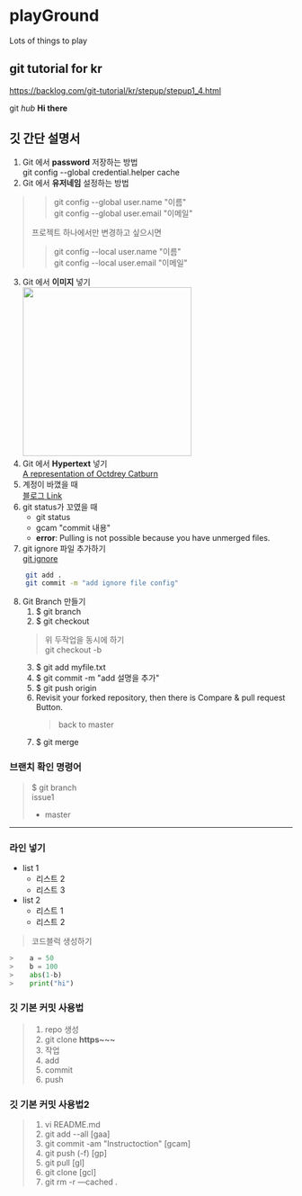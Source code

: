 # playGround
Lots of things to play

## git tutorial for kr
https://backlog.com/git-tutorial/kr/stepup/stepup1_4.html

git _hub_ **Hi there**

## 깃 간단 설명서
1. Git 에서 **password** 저장하는 방법  
git config --global credential.helper cache 
2. Git 에서 **유저네임** 설정하는 방법
>
>>git config --global user.name "이름"  
>>git config --global user.email "이메일"
>
>프로젝트 하나에서만 변경하고 싶으시면
>
>>git config --local user.name "이름"  
>>git config --local user.email "이메일"
>

3. Git 에서 **이미지** 넣기  
    <img src="http://octodex.github.com/images/octdrey-catburn.jpg" width="300">
4. Git 에서 **Hypertext** 넣기  
    [A representation of Octdrey Catburn](http://octodex.github.com/)
5. 계정이 바꼈을 때  
[블로그 Link](http://recoveryman.tistory.com/392)
6. git status가 꼬였을 때  
    * git status
    * gcam "commit 내용"
    - **error**: Pulling is not possible because you have unmerged files.
7. git ignore 파일 추가하기  
[git ignore](http://rapapa.net/?p=85)  
```bash
    git add .
    git commit -m "add ignore file config"
```
 8. Git Branch 만들기
    1. $ git branch <branchname>
    2. $ git checkout <branchname>
    >위 두작업을 동시에 하기    
    >git checkout -b <branch>  
    3. $ git add myfile.txt
    4. $ git commit -m "add 설명을 추가"
    5. $ git push origin <branchname>  
    6. Revisit your forked repository, then there is Compare & pull request Button.
        >back to master
    7. $ git merge <branchname>

### 브랜치 확인 명령어
> $ git branch  
> issue1
> * master




***
### 라인 넣기

* list 1
    - 리스트 2
    - 리스트 3
* list 2
    * 리스트 1
    * 리스트 2

> 코드블럭 생성하기
```python
>    a = 50
>    b = 100
>    abs(1-b)
>    print("hi")
```

### 깃 **기본 커밋** 사용법
>1. repo 생성
>2. git clone **https~~~**
>3. 작업
>4. add
>5. commit
>6. push

### 깃 **기본 커밋** 사용법2
>1. vi README.md
>2. git add --all [gaa]
>3. git commit -am "Instructoction" [gcam]
>4. git push (-f) [gp]
>5. git pull [gl]
>6. git clone [gcl]
>7. git rm -r —cached .
